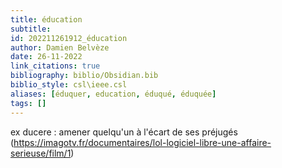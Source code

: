 ```yaml
---
title: éducation
subtitle:
id: 202211261912_éducation
author: Damien Belvèze
date: 26-11-2022
link_citations: true
bibliography: biblio/Obsidian.bib
biblio_style: csl\ieee.csl
aliases: [éduquer, education, éduqué, éduquée]
tags: []
---
```


ex ducere : amener quelqu'un à l'écart de ses préjugés (https://imagotv.fr/documentaires/lol-logiciel-libre-une-affaire-serieuse/film/1)





